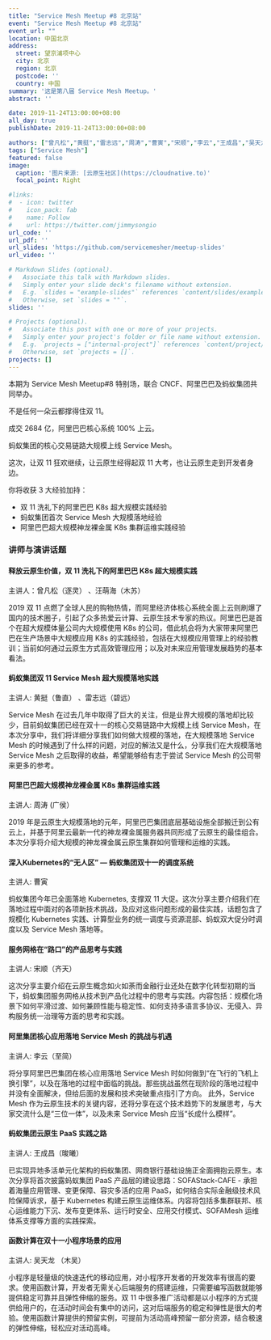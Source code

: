 ```yaml
---
title: "Service Mesh Meetup #8 北京站"
event: "Service Mesh Meetup #8 北京站"
event_url: ""
location: 中国北京
address:
  street: 望京浦项中心
  city: 北京
  region: 北京
  postcode: ''
  country: 中国
summary: '这是第八届 Service Mesh Meetup。'
abstract: ''

date: 2019-11-24T13:00:00+08:00
all_day: true
publishDate: 2019-11-24T13:00:00+08:00

authors: ["曾凡松","黄挺","雷志远","周涛","曹寅","宋顺","李云","王成昌","吴天龙"]
tags: ["Service Mesh"]
featured: false
image:
  caption: '图片来源: [云原生社区](https://cloudnative.to)'
  focal_point: Right

#links:
#  - icon: twitter
#    icon_pack: fab
#    name: Follow
#    url: https://twitter.com/jimmysongio
url_code: ''
url_pdf: ''
url_slides: 'https://github.com/servicemesher/meetup-slides'
url_video: ''

# Markdown Slides (optional).
#   Associate this talk with Markdown slides.
#   Simply enter your slide deck's filename without extension.
#   E.g. `slides = "example-slides"` references `content/slides/example-slides.md`.
#   Otherwise, set `slides = ""`.
slides: ''

# Projects (optional).
#   Associate this post with one or more of your projects.
#   Simply enter your project's folder or file name without extension.
#   E.g. `projects = ["internal-project"]` references `content/project/deep-learning/index.md`.
#   Otherwise, set `projects = []`.
projects: []
---
```


本期为 Service Mesh Meetup#8 特别场，联合 CNCF、阿里巴巴及蚂蚁集团共同举办。

不是任何一朵云都撑得住双 11。

成交 2684 亿，阿里巴巴核心系统 100% 上云。

蚂蚁集团的核心交易链路大规模上线 Service Mesh。

这次，让双 11 狂欢继续，让云原生经得起双 11 大考，也让云原生走到开发者身边。

你将收获 3 大经验加持：

- 双 11 洗礼下的阿里巴巴 K8s 超大规模实践经验
- 蚂蚁集团首次 Service Mesh 大规模落地经验
- 阿里巴巴超大规模神龙裸金属 K8s 集群运维实践经验

### 讲师与演讲话题

#### 释放云原生价值，双 11 洗礼下的阿里巴巴 K8s 超大规模实践

主讲人：曾凡松（逐灵） 、汪萌海（木苏） 

2019 双 11 点燃了全球人民的购物热情，而阿里经济体核心系统全面上云则刷爆了国内的技术圈子，引起了众多热爱云计算、云原生技术专家的热议。阿里巴巴是首个在超大规模体量公司内大规模使用 K8s 的公司，借此机会将为大家带来阿里巴巴在生产场景中大规模应用 K8s 的实践经验，包括在大规模应用管理上的经验教训；当前如何通过云原生方式高效管理应用；以及对未来应用管理发展趋势的基本看法。

#### 蚂蚁集团双 11 Service Mesh 超大规模落地实践

主讲人: 黄挺（鲁直） 、雷志远（碧远） 

Service Mesh 在过去几年中取得了巨大的关注，但是业界大规模的落地却比较少，目前蚂蚁集团已经在双十一的核心交易链路中大规模上线 Service Mesh，在本次分享中，我们将详细分享我们如何做大规模的落地，在大规模落地 Service Mesh 的时候遇到了什么样的问题，对应的解法又是什么，分享我们在大规模落地 Service Mesh 之后取得的收益，希望能够给有志于尝试 Service Mesh 的公司带来更多的参考。

#### 阿里巴巴超大规模神龙裸金属 K8s 集群运维实践

主讲人: 周涛 (广侯） 

2019 年是云原生大规模落地的元年，阿里巴巴集团底层基础设施全部搬迁到公有云上，并基于阿里云最新一代的神龙裸金属服务器共同形成了云原生的最佳组合。本次分享将介绍大规模的神龙裸金属云原生集群如何管理和运维的实践。

#### 深入Kubernetes的“无人区” — 蚂蚁集团双十一的调度系统

主讲人: 曹寅 

蚂蚁集团今年已全面落地 Kubernetes, 支撑双 11 大促。这次分享主要介绍我们在落地过程中面对的各项新技术挑战，及应对这些问题形成的最佳实践，话题包含了规模化 Kubernetes 实践、计算型业务的统一调度与资源混部、蚂蚁双大促分时调度以及 Service Mesh 落地等。

#### 服务网格在“路口”的产品思考与实践

主讲人: 宋顺（齐天） 

这次分享主要介绍在云原生概念如火如荼而金融行业还处在数字化转型初期的当下，蚂蚁集团服务网格从技术到产品化过程中的思考与实践。内容包括：规模化场景下如何平滑过渡、如何兼顾性能与稳定性、如何支持多语言多协议、无侵入、异构服务统一治理等方面的思考和实践。

#### 阿里集团核心应用落地 Service Mesh 的挑战与机遇

主讲人: 李云（至简） 

将分享阿里巴巴集团在核心应用落地 Service Mesh 时如何做到“在飞行的飞机上换引擎”，以及在落地的过程中面临的挑战。那些挑战虽然在现阶段的落地过程中并没有全面解决，但给后面的发展和技术突破重点指引了方向。 此外，Service Mesh 作为云原生技术的关键内容，还将分享在这个技术趋势下的发展思考，与大家交流什么是“三位一体”，以及未来 Service Mesh 应当“长成什么模样”。

####  蚂蚁集团云原生 PaaS 实践之路

主讲人: 王成昌（晙曦） 

已实现异地多活单元化架构的蚂蚁集团、网商银行基础设施正全面拥抱云原生。本次分享将首次披露蚂蚁集团 PaaS 产品层的建设思路：SOFAStack-CAFE - 承担着海量应用管理、变更保障、容灾多活的应用 PaaS，如何结合实际金融级技术风险保障诉求，基于 Kubernetes 构建云原生运维体系。内容将包括多集群联邦、核心运维能力下沉、发布变更体系、运行时安全、应用交付模式、SOFAMesh 运维体系支撑等方面的实践探索。

#### 函数计算在双十一小程序场景的应用

主讲人: 吴天龙 （木吴） 

小程序是轻量级的快速迭代的移动应用，对小程序开发者的开发效率有很高的要求。使用函数计算，开发者无需关心后端服务的搭建运维，只需要编写函数就能够提供稳定可靠并且弹性伸缩的服务。双 11 中很多推广活动都是以小程序的方式提供给用户的，在活动时间会有集中的访问，这对后端服务的稳定和弹性是很大的考验。使用函数计算提供的预留实例，可提前为活动高峰预留一部分资源，结合极速的弹性伸缩，轻松应对活动高峰。

